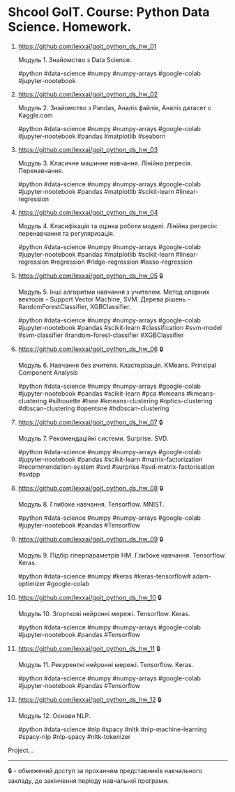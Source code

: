 # Shcool GoIT. Course: Python Data Science. Homework.
1. https://github.com/lexxai/goit_python_ds_hw_01
   
    Модуль 1. Знайомство з Data Science.

    #python #data-science #numpy #numpy-arrays #google-colab #jupyter-nootebook

2. https://github.com/lexxai/goit_python_ds_hw_02
   
    Модуль 2. Знайомство з Pandas, Аналіз файлів,  Аналіз датасет c Kaggle.com

    #python #data-science #numpy #numpy-arrays #google-colab #jupyter-nootebook #pandas #matplotlib #seaborn

3. https://github.com/lexxai/goit_python_ds_hw_03
   
    Модуль 3. Класичне машинне навчання. Лінійна регресія. Перенавчання. 

    #python #data-science #numpy #numpy-arrays #google-colab #jupyter-nootebook #pandas #matplotlib #scikit-learn #linear-regression


4. https://github.com/lexxai/goit_python_ds_hw_04
   
   Модуль 4. Класифікація та оцінка роботи моделі. Лінійна регресія: перенавчання та регуляризація.

   #python #data-science #numpy #numpy-arrays #google-colab #jupyter-nootebook #pandas #matplotlib #scikit-learn #linear-regression #regression #ridge-regression #lasso-regression

5. https://github.com/lexxai/goit_python_ds_hw_05 🔒
   
   Модуль 5. Інші алгоритми навчання з учителем. Метод опорних векторів - Support Vector Machine, SVM. Дерева рішень - RandomForestClassifier, XGBClassifier.

   #python #data-science #numpy #numpy-arrays #google-colab #jupyter-nootebook #pandas #scikit-learn #classification #svm-model #svm-classifier #random-forest-classifier #XGBClassifier

6. https://github.com/lexxai/goit_python_ds_hw_06 🔒

   Модуль 6. Навчання без вчителя.  Кластерізація. KMeans. Principal Component Analysis
   
   #python #data-science #numpy #numpy-arrays #google-colab #jupyter-nootebook #pandas #scikit-learn #pca #kmeans #kmeans-clustering #silhouette #tsne #kmeans-clustering #optics-clustering #dbscan-clustering #opentsne #hdbscan-clustering


7. https://github.com/lexxai/goit_python_ds_hw_07 🔒

   Модуль 7. Рекомендаційні системи. Surprise. SVD.
   
   #python #data-science #numpy #numpy-arrays #google-colab #jupyter-nootebook #pandas #scikit-learn #matrix-factorization #recommendation-system #svd #surprise #svd-matrix-factorisation #svdpp


8. https://github.com/lexxai/goit_python_ds_hw_08 🔒

   Модуль 8. Глибоке навчання. Tensorflow. MNIST.

   #python #data-science #numpy #numpy-arrays #google-colab #jupyter-nootebook #pandas #Tensorflow

9. https://github.com/lexxai/goit_python_ds_hw_09 🔒

   Модуль 9. Підбір гіперпараметрів НМ. Глибоке навчання. Tensorflow. Keras.
   
   #python #data-science #numpy #keras #keras-tensorflow# adam-optimizer #google-colab 

10. https://github.com/lexxai/goit_python_ds_hw_10 🔒

    Модуль 10. Згорткові нейронні мережі. Tensorflow. Keras.

    #python #data-science #numpy #numpy-arrays #google-colab #jupyter-nootebook #pandas #Tensorflow

11. https://github.com/lexxai/goit_python_ds_hw_11 🔒

    Модуль 11. Рекурентні нейронні мережі. Tensorflow. Keras. 

    #python #data-science #numpy #numpy-arrays #google-colab #jupyter-nootebook #pandas #Tensorflow

12. https://github.com/lexxai/goit_python_ds_hw_12 🔒

    Модуль 12. Основи NLP. 

    #python #data-science #nlp #spacy #nltk #nlp-machine-learning #spacy-nlp #nlp-spacy #nltk-tokenizer 



Project...

----

🔒 - обмежений доступ за проханням представників навчального закладу, до закінчення періоду навчальної програми.

